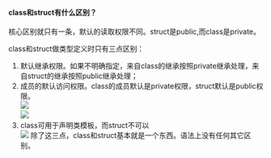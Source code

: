 #### class和struct有什么区别？  
核心区别就只有一条，默认的读取权限不同。struct是public,而class是private。  

class和struct做类型定义时只有三点区别：  
1. 默认继承权限。如果不明确指定，来自class的继承按照private继承处理，来自struct的继承按照public继承处理；  
2. 成员的默认访问权限。class的成员默认是private权限，struct默认是public权限。  
![](https://img2018.cnblogs.com/blog/1027722/201906/1027722-20190601170558183-2047827129.png)  
![](https://img2018.cnblogs.com/blog/1027722/201906/1027722-20190601170727294-639038808.png)
3. class可用于声明类模板，而struct不可以  
![](https://img2018.cnblogs.com/blog/1027722/201906/1027722-20190601171740217-1548049941.png)
除了这三点，class和struct基本就是一个东西。语法上没有任何其它区别。